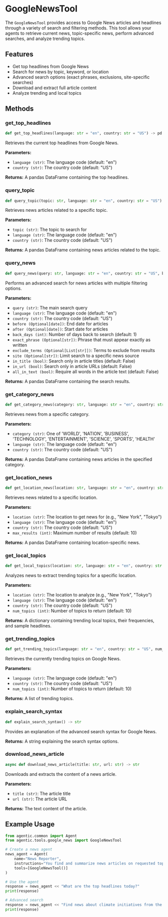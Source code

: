 # GoogleNewsTool

The `GoogleNewsTool` provides access to Google News articles and headlines through a variety of search and filtering methods. This tool allows your agents to retrieve current news, topic-specific news, perform advanced searches, and analyze trending topics.

## Features

- Get top headlines from Google News
- Search for news by topic, keyword, or location
- Advanced search options (exact phrases, exclusions, site-specific searches)
- Download and extract full article content
- Analyze trending and local topics

## Methods

### get_top_headlines

```python
def get_top_headlines(language: str = "en", country: str = "US") -> pd.DataFrame
```

Retrieves the current top headlines from Google News.

**Parameters:**

- `language (str)`: The language code (default: "en")
- `country (str)`: The country code (default: "US")

**Returns:**
A pandas DataFrame containing the top headlines.

### query_topic

```python
def query_topic(topic: str, language: str = "en", country: str = "US") -> pd.DataFrame
```

Retrieves news articles related to a specific topic.

**Parameters:**

- `topic (str)`: The topic to search for
- `language (str)`: The language code (default: "en")
- `country (str)`: The country code (default: "US")

**Returns:**
A pandas DataFrame containing news articles related to the topic.

### query_news

```python
def query_news(query: str, language: str = "en", country: str = "US", before: date = None, after: date = None, back_days: int = 1, exact_phrase: str = None, exclude_terms: List[str] = None, site: str = None, in_title: bool = False, in_url: bool = False, all_in_text: bool = False) -> pd.DataFrame
```

Performs an advanced search for news articles with multiple filtering options.

**Parameters:**

- `query (str)`: The main search query
- `language (str)`: The language code (default: "en")
- `country (str)`: The country code (default: "US")
- `before (Optional[date])`: End date for articles
- `after (Optional[date])`: Start date for articles
- `back_days (int)`: Number of days back to search (default: 1)
- `exact_phrase (Optional[str])`: Phrase that must appear exactly as written
- `exclude_terms (Optional[List[str]])`: Terms to exclude from results
- `site (Optional[str])`: Limit search to a specific news source
- `in_title (bool)`: Search only in article titles (default: False)
- `in_url (bool)`: Search only in article URLs (default: False)
- `all_in_text (bool)`: Require all words in the article text (default: False)

**Returns:**
A pandas DataFrame containing the search results.

### get_category_news

```python
def get_category_news(category: str, language: str = "en", country: str = "US") -> List[NewsItem]
```

Retrieves news from a specific category.

**Parameters:**

- `category (str)`: One of 'WORLD', 'NATION', 'BUSINESS', 'TECHNOLOGY', 'ENTERTAINMENT', 'SCIENCE', 'SPORTS', 'HEALTH'
- `language (str)`: The language code (default: "en")
- `country (str)`: The country code (default: "US")

**Returns:**
A pandas DataFrame containing news articles in the specified category.

### get_location_news

```python
def get_location_news(location: str, language: str = "en", country: str = "US", max_results: int = 10) -> List[NewsItem]
```

Retrieves news related to a specific location.

**Parameters:**

- `location (str)`: The location to get news for (e.g., "New York", "Tokyo")
- `language (str)`: The language code (default: "en")
- `country (str)`: The country code (default: "US")
- `max_results (int)`: Maximum number of results (default: 10)

**Returns:**
A pandas DataFrame containing location-specific news.

### get_local_topics

```python
def get_local_topics(location: str, language: str = "en", country: str = "US", num_topics: int = 10) -> Dict[str, Any]
```

Analyzes news to extract trending topics for a specific location.

**Parameters:**

- `location (str)`: The location to analyze (e.g., "New York", "Tokyo")
- `language (str)`: The language code (default: "en")
- `country (str)`: The country code (default: "US")
- `num_topics (int)`: Number of topics to return (default: 10)

**Returns:**
A dictionary containing trending local topics, their frequencies, and sample headlines.

### get_trending_topics

```python
def get_trending_topics(language: str = "en", country: str = "US", num_topics: int = 10) -> List[str]
```

Retrieves the currently trending topics on Google News.

**Parameters:**

- `language (str)`: The language code (default: "en")
- `country (str)`: The country code (default: "US")
- `num_topics (int)`: Number of topics to return (default: 10)

**Returns:**
A list of trending topics.

### explain_search_syntax

```python
def explain_search_syntax() -> str
```

Provides an explanation of the advanced search syntax for Google News.

**Returns:**
A string explaining the search syntax options.

### download_news_article

```python
async def download_news_article(title: str, url: str) -> str
```

Downloads and extracts the content of a news article.

**Parameters:**

- `title (str)`: The article title
- `url (str)`: The article URL

**Returns:**
The text content of the article.

## Example Usage

```python
from agentic.common import Agent
from agentic.tools.google_news import GoogleNewsTool

# Create a news agent
news_agent = Agent(
    name="News Reporter",
    instructions="You find and summarize news articles on requested topics.",
    tools=[GoogleNewsTool()]
)

# Use the agent
response = news_agent << "What are the top headlines today?"
print(response)

# Advanced search
response = news_agent << "Find news about climate initiatives from the past week"
print(response)
```
